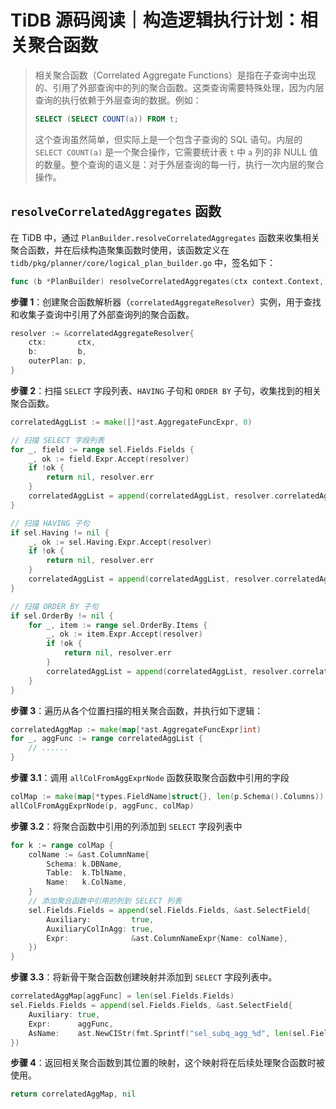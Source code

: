 # TiDB 源码阅读｜构造逻辑执行计划：相关聚合函数

> 相关聚合函数（Correlated Aggregate Functions）是指在子查询中出现的、引用了外部查询中的列的聚合函数。这类查询需要特殊处理，因为内层查询的执行依赖于外层查询的数据。例如：
>
> ```sql
> SELECT (SELECT COUNT(a)) FROM t;
> ```
>
> 这个查询虽然简单，但实际上是一个包含子查询的 SQL 语句。内层的 `SELECT COUNT(a)` 是一个聚合操作，它需要统计表 `t` 中 `a` 列的非 NULL 值的数量。整个查询的语义是：对于外层查询的每一行，执行一次内层的聚合操作。

## `resolveCorrelatedAggregates` 函数

在 TiDB 中，通过 `PlanBuilder.resolveCorrelatedAggregates` 函数来收集相关聚合函数，并在后续构造聚集函数时使用，该函数定义在 `tidb/pkg/planner/core/logical_plan_builder.go` 中，签名如下：

```go
func (b *PlanBuilder) resolveCorrelatedAggregates(ctx context.Context, sel *ast.SelectStmt, p base.LogicalPlan) (map[*ast.AggregateFuncExpr]int, error)
```

**步骤 1**：创建聚合函数解析器（`correlatedAggregateResolver`）实例，用于查找和收集子查询中引用了外部查询列的聚合函数。

```go
resolver := &correlatedAggregateResolver{
    ctx:       ctx,
    b:         b,
    outerPlan: p,
}
```

**步骤 2**：扫描 `SELECT` 字段列表、`HAVING` 子句和 `ORDER BY` 子句，收集找到的相关聚合函数。

```go
correlatedAggList := make([]*ast.AggregateFuncExpr, 0)

// 扫描 SELECT 字段列表
for _, field := range sel.Fields.Fields {
    _, ok := field.Expr.Accept(resolver)
    if !ok {
        return nil, resolver.err
    }
    correlatedAggList = append(correlatedAggList, resolver.correlatedAggFuncs...)
}

// 扫描 HAVING 子句
if sel.Having != nil {
    _, ok := sel.Having.Expr.Accept(resolver)
    if !ok {
        return nil, resolver.err
    }
    correlatedAggList = append(correlatedAggList, resolver.correlatedAggFuncs...)
}

// 扫描 ORDER BY 子句
if sel.OrderBy != nil {
    for _, item := range sel.OrderBy.Items {
        _, ok := item.Expr.Accept(resolver)
        if !ok {
            return nil, resolver.err
        }
        correlatedAggList = append(correlatedAggList, resolver.correlatedAggFuncs...)
    }
}
```

**步骤 3**：遍历从各个位置扫描的相关聚合函数，并执行如下逻辑：

```go
correlatedAggMap := make(map[*ast.AggregateFuncExpr]int)
for _, aggFunc := range correlatedAggList {
    // ......
}
```

**步骤 3.1**：调用 `allColFromAggExprNode` 函数获取聚合函数中引用的字段

```go
colMap := make(map[*types.FieldName]struct{}, len(p.Schema().Columns))
allColFromAggExprNode(p, aggFunc, colMap)
```

**步骤 3.2**：将聚合函数中引用的列添加到 `SELECT` 字段列表中

```go
for k := range colMap {
    colName := &ast.ColumnName{
        Schema: k.DBName,
        Table:  k.TblName,
        Name:   k.ColName,
    }
    // 添加聚合函数中引用的列到 SELECT 列表
    sel.Fields.Fields = append(sel.Fields.Fields, &ast.SelectField{
        Auxiliary:         true,
        AuxiliaryColInAgg: true,
        Expr:              &ast.ColumnNameExpr{Name: colName},
    })
}
```

**步骤 3.3**：将新骨干聚合函数创建映射并添加到 `SELECT` 字段列表中。

```go
correlatedAggMap[aggFunc] = len(sel.Fields.Fields)
sel.Fields.Fields = append(sel.Fields.Fields, &ast.SelectField{
    Auxiliary: true,
    Expr:      aggFunc,
    AsName:    ast.NewCIStr(fmt.Sprintf("sel_subq_agg_%d", len(sel.Fields.Fields))),
})
```

**步骤 4**：返回相关聚合函数到其位置的映射，这个映射将在后续处理聚合函数时被使用。

```go
return correlatedAggMap, nil
```
